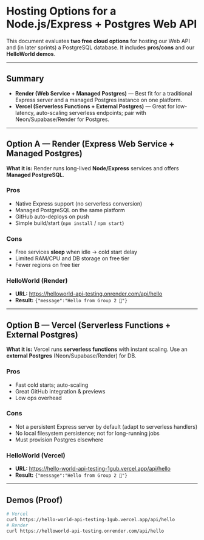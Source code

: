 # Hosting Options for a Node.js/Express + Postgres Web API

This document evaluates **two free cloud options** for hosting our Web API and (in later sprints) a PostgreSQL database. It includes **pros/cons** and our **HelloWorld demos**.

---

## Summary
- **Render (Web Service + Managed Postgres)** — Best fit for a traditional Express server and a managed Postgres instance on one platform.  
- **Vercel (Serverless Functions + External Postgres)** — Great for low-latency, auto-scaling serverless endpoints; pair with Neon/Supabase/Render for Postgres.

---

## Option A — Render (Express Web Service + Managed Postgres)

**What it is:** Render runs long-lived **Node/Express** services and offers **Managed PostgreSQL**.

### Pros
- Native Express support (no serverless conversion)  
- Managed PostgreSQL on the same platform  
- GitHub auto-deploys on push  
- Simple build/start (`npm install` / `npm start`)

### Cons
- Free services **sleep** when idle → cold start delay  
- Limited RAM/CPU and DB storage on free tier  
- Fewer regions on free tier

### HelloWorld (Render)
- **URL:** https://helloworld-api-testing.onrender.com/api/hello  
- **Result:** `{"message":"Hello from Group 2 👋"}`

---

## Option B — Vercel (Serverless Functions + External Postgres)

**What it is:** Vercel runs **serverless functions** with instant scaling. Use an **external Postgres** (Neon/Supabase/Render) for DB.

### Pros
- Fast cold starts; auto-scaling  
- Great GitHub integration & previews  
- Low ops overhead

### Cons
- Not a persistent Express server by default (adapt to serverless handlers)  
- No local filesystem persistence; not for long-running jobs  
- Must provision Postgres elsewhere

### HelloWorld (Vercel)
- **URL:** https://hello-world-api-testing-1gub.vercel.app/api/hello  
- **Result:** `{"message":"Hello from Group 2 👋"}`

---

## Demos (Proof)
```bash
# Vercel
curl https://hello-world-api-testing-1gub.vercel.app/api/hello
# Render
curl https://helloworld-api-testing.onrender.com/api/hello



